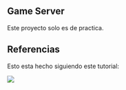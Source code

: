 Game Server
---
Este proyecto solo es de practica.

Referencias
---

Esto esta hecho siguiendo este tutorial: 

[![](https://i.ytimg.com/vi/uh8XaC0Y5MA/hqdefault.jpg?sqp=-oaymwEXCNACELwBSFryq4qpAwkIARUAAIhCGAE=&rs=AOn4CLBGQdjTwZFVBa7wMUreIOTPFLweAQ)](https://www.youtube.com/playlist?list=PLXkn83W0QkfnqsK8I0RAz5AbUxfg3bOQ5)
